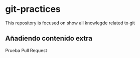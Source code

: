 # git-practices
This repository is focused on show all knowlegde related to git


## Añadiendo contenido extra
Prueba Pull Request
